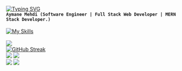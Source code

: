 [![Typing SVG](https://readme-typing-svg.herokuapp.com?font=Fira+Code&pause=1000&color=02F6F7&width=435&lines=Aymane+Mehdi)](https://git.io/typing-svg)<br>
**`Aymane Mehdi (Software Engineer | Full Stack Web Developer | MERN Stack Developer.)`** 
<br><br>
[![My Skills](https://skillicons.dev/icons?i=github,html,css,js,react,redux,jest,nextjs,sass,linux,nodejs,express,vscode,xd,postman,webpack,vercel,mongodb,codepen,graphql,figma,visualstudio,ts,stackoverflow,c,cs,cpp,bootstrap,babel,dotnet,mysql,&perline=17)](https://skillicons.dev)
<br><br>
![](http://github-profile-summary-cards.vercel.app/api/cards/profile-details?username=AymaneMehdi&theme=react&hide_border=true&border_radius=15&card_width=1000)
<br>
[![GitHub Streak](https://github-readme-streak-stats.herokuapp.com?user=AymaneMehdi&theme=react&hide_border=true&border_radius=15&card_width=1000)](https://git.io/streak-stats)
<br>
![](http://github-profile-summary-cards.vercel.app/api/cards/most-commit-language?username=AymaneMehdi&theme=react )
![](http://github-profile-summary-cards.vercel.app/api/cards/repos-per-language?username=AymaneMehdi&theme=react)
<br>
![](http://github-profile-summary-cards.vercel.app/api/cards/stats?username=AymaneMehdi&theme=react)
![](http://github-profile-summary-cards.vercel.app/api/cards/productive-time?username=AymaneMehdi&theme=react&utcOffset=8)
